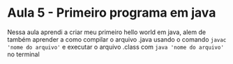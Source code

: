 # Aula 5 - Primeiro programa em java

Nessa aula aprendi a criar meu primeiro hello world em java, alem de também aprender a como compilar o arquivo .java usando o comando ```javac 'nome do arquivo'``` e executar o arquivo .class com ```java 'nome do arquivo'``` no terminal
